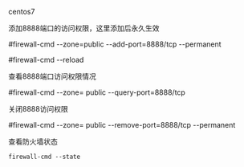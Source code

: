 centos7

添加8888端口的访问权限，这里添加后永久生效

\#firewall-cmd --zone=public --add-port=8888/tcp --permanent

\#firewall-cmd --reload

查看8888端口访问权限情况

\#firewall-cmd --zone= public --query-port=8888/tcp

关闭8888访问权限

\#firewall-cmd --zone= public --remove-port=8888/tcp --permanent

查看防火墙状态

```
firewall-cmd --state
```



